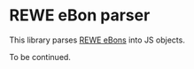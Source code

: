 # REWE eBon parser
This library parses [REWE eBons](https://www.rewe-group.com/de/newsroom/pressemitteilungen/1753-rewe-elektronischer-kassenbon) into JS objects.

To be continued.
